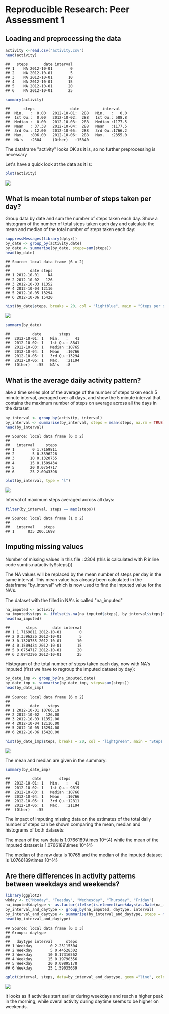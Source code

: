 # Reproducible Research: Peer Assessment 1


## Loading and preprocessing the data



```r
activity <-read.csv("activity.csv")
head(activity)
```

```
##   steps       date interval
## 1    NA 2012-10-01        0
## 2    NA 2012-10-01        5
## 3    NA 2012-10-01       10
## 4    NA 2012-10-01       15
## 5    NA 2012-10-01       20
## 6    NA 2012-10-01       25
```

```r
summary(activity)
```

```
##      steps                date          interval     
##  Min.   :  0.00   2012-10-01:  288   Min.   :   0.0  
##  1st Qu.:  0.00   2012-10-02:  288   1st Qu.: 588.8  
##  Median :  0.00   2012-10-03:  288   Median :1177.5  
##  Mean   : 37.38   2012-10-04:  288   Mean   :1177.5  
##  3rd Qu.: 12.00   2012-10-05:  288   3rd Qu.:1766.2  
##  Max.   :806.00   2012-10-06:  288   Max.   :2355.0  
##  NA's   :2304     (Other)   :15840
```

The dataframe "activity" looks OK as it is, so no further preprocessing is necessary

Let's have a quick look at the data as it is:


```r
plot(activity)
```

![](PA1_template_files/figure-html/unnamed-chunk-2-1.png) 


## What is mean total number of steps taken per day?

Group data by date and sum the number of steps taken each day.
Show a histogram of the number of total steps taken each day and calculate the mean and median of the total number of steps taken each day:


```r
suppressMessages(library(dplyr))
by_date <- group_by(activity,date)
by_date <- summarise(by_date, steps=sum(steps))
head(by_date)
```

```
## Source: local data frame [6 x 2]
## 
##         date steps
## 1 2012-10-01    NA
## 2 2012-10-02   126
## 3 2012-10-03 11352
## 4 2012-10-04 12116
## 5 2012-10-05 13294
## 6 2012-10-06 15420
```

```r
hist(by_date$steps, breaks = 20, col = "lightblue", main = "Steps per day Histogram", xlab = "Steps per day")
```

![](PA1_template_files/figure-html/unnamed-chunk-3-1.png) 

```r
summary(by_date)
```

```
##          date        steps      
##  2012-10-01: 1   Min.   :   41  
##  2012-10-02: 1   1st Qu.: 8841  
##  2012-10-03: 1   Median :10765  
##  2012-10-04: 1   Mean   :10766  
##  2012-10-05: 1   3rd Qu.:13294  
##  2012-10-06: 1   Max.   :21194  
##  (Other)   :55   NA's   :8
```


## What is the average daily activity pattern?

ake a time series plot of the average of the number of steps taken each 5 minute interval, averaged over all days, and show the 5 minute interval that contains the maximum number of steps on average across all the days in the dataset


```r
by_interval <- group_by(activity, interval)
by_interval <- summarise(by_interval, steps = mean(steps, na.rm = TRUE))
head(by_interval)
```

```
## Source: local data frame [6 x 2]
## 
##   interval     steps
## 1        0 1.7169811
## 2        5 0.3396226
## 3       10 0.1320755
## 4       15 0.1509434
## 5       20 0.0754717
## 6       25 2.0943396
```

```r
plot(by_interval, type = "l")
```

![](PA1_template_files/figure-html/unnamed-chunk-4-1.png) 

Interval of maximum steps averaged across all days:


```r
filter(by_interval, steps == max(steps))
```

```
## Source: local data frame [1 x 2]
## 
##   interval    steps
## 1      835 206.1698
```


## Imputing missing values

Number of missing values in this file : 2304 (this is calculated with R inline code sum(is.na(activity$steps)))

The NA values will be replaced by the mean number of steps per day in the same interval.  This mean value has already been calculated in the dataframe "by_interval" which is now used to find the imputed value for the NA's.

The dataset with the filled in NA's is called "na_imputed"


```r
na_imputed <- activity
na_imputed$steps <- ifelse(is.na(na_imputed$steps), by_interval$steps[match(na_imputed$interval, by_interval$interval)], na_imputed$steps)
head(na_imputed)
```

```
##       steps       date interval
## 1 1.7169811 2012-10-01        0
## 2 0.3396226 2012-10-01        5
## 3 0.1320755 2012-10-01       10
## 4 0.1509434 2012-10-01       15
## 5 0.0754717 2012-10-01       20
## 6 2.0943396 2012-10-01       25
```

Histogram of the total number of steps taken each day, now with NA's imputed (first we have to regroup the imputed dataset by day):


```r
by_date_imp <- group_by(na_imputed,date)
by_date_imp <- summarise(by_date_imp, steps=sum(steps))
head(by_date_imp)
```

```
## Source: local data frame [6 x 2]
## 
##         date    steps
## 1 2012-10-01 10766.19
## 2 2012-10-02   126.00
## 3 2012-10-03 11352.00
## 4 2012-10-04 12116.00
## 5 2012-10-05 13294.00
## 6 2012-10-06 15420.00
```

```r
hist(by_date_imp$steps, breaks = 20, col = "lightgreen", main = "Steps per day Histogram with imputed NA values", xlab = "Steps per day")
```

![](PA1_template_files/figure-html/unnamed-chunk-7-1.png) 

The mean and median are given in the summary:


```r
summary(by_date_imp)
```

```
##          date        steps      
##  2012-10-01: 1   Min.   :   41  
##  2012-10-02: 1   1st Qu.: 9819  
##  2012-10-03: 1   Median :10766  
##  2012-10-04: 1   Mean   :10766  
##  2012-10-05: 1   3rd Qu.:12811  
##  2012-10-06: 1   Max.   :21194  
##  (Other)   :55
```

The impact of imputing missing data on the estimates of the total daily number of steps can be shown comparing the mean, median and histograms of both datasets:

The mean of the raw data is 1.0766189\times 10^{4} while the mean of the imputed dataset is 1.0766189\times 10^{4}

The median of the raw data is 10765 and the median of the imputed dataset is  1.0766189\times 10^{4}


## Are there differences in activity patterns between weekdays and weekends?


```r
library(ggplot2)
wkday <- c("Monday", "Tuesday", "Wednesday", "Thursday", "Friday")
na_imputed$daytype <- as.factor(ifelse(is.element(weekdays(as.Date(na_imputed$date)), wkday), "Weekday", "Weekend"))
by_interval_and_daytype <- group_by(na_imputed, daytype, interval)
by_interval_and_daytype <- summarise(by_interval_and_daytype, steps = mean(steps))
head(by_interval_and_daytype)
```

```
## Source: local data frame [6 x 3]
## Groups: daytype
## 
##   daytype interval      steps
## 1 Weekday        0 2.25115304
## 2 Weekday        5 0.44528302
## 3 Weekday       10 0.17316562
## 4 Weekday       15 0.19790356
## 5 Weekday       20 0.09895178
## 6 Weekday       25 1.59035639
```

```r
qplot(interval, steps, data=by_interval_and_daytype, geom ="line", colour = daytype)
```

![](PA1_template_files/figure-html/unnamed-chunk-9-1.png) 

It looks as if activities start earlier during weekdays and reach a higher peak in the morning, while overal activity during daytime seems to be higher on weekends.

